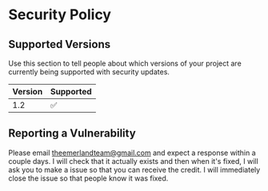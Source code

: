 # Security Policy

## Supported Versions

Use this section to tell people about which versions of your project are
currently being supported with security updates.

| Version | Supported          |
| ------- | ------------------ |
| 1.2     | :white_check_mark: |

## Reporting a Vulnerability

Please email theemerlandteam@gmail.com and expect a response within a couple days. I will check that it actually exists and then when it's fixed, I will ask you to make a issue so that you can receive the credit. I will immediately close the issue so that people know it was fixed.
